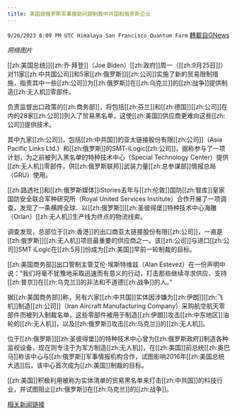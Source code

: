 ```yaml
---
title: 美国就俄罗斯军事援助问题制裁中共国和俄罗斯企业
---
```

`9/26/2023 8:09 PM UTC Himalaya San Francisco Quantum Farm` [轉載自GNews](https://gnews.org/articles/1744226)

*网络图片*

[[zh:美国总统]][[zh:乔·拜登]]（Joe Biden）[[zh:政府]]周一（[[zh:9月25日]]）对11家[[zh:中共国公司]]和5家[[zh:俄罗斯]][[zh:公司]]实施了新的贸易限制措施，指责其中一些[[zh:公司]]为[[zh:俄罗斯]]在[[zh:乌克兰]]的[[zh:战争]]提供制造[[zh:无人机]]零部件。

负责监督出口政策的[[zh:商务部]]，将包括[[zh:芬兰]]和[[zh:德国]][[zh:公司]]在内的28家[[zh:公司]]列入了贸易黑名单，这使[[zh:美国]]供应商更难向这些[[zh:公司]]提供技术。

其中九家[[zh:公司]]，包括[[zh:中共国]]的亚太链接股份有限[[zh:公司]]（Asia Pacific Links Ltd.）和[[zh:俄罗斯]]的SMT-iLogic[[zh:公司]]，据称参与了一项计划，为之前被列入黑名单的特种技术中心（Special Technology Center）提供[[zh:无人机]]零部件，供[[zh:俄罗斯联邦]]武装力量[[zh:总参谋部]]情报总局（GRU）使用。

[[zh:路透社]]和[[zh:俄罗斯媒体]]iStories去年与[[zh:伦敦]]国防[[zh:智库]]皇家国防安全联合军种研究所（Royal United Services Institute）合作开展了一项调查，发现了一条横跨全球、以[[zh:俄罗斯]][[zh:圣彼得堡]]特种技术中心海雕（Orlan）[[zh:无人机]]生产线为终点的物流线索。

调查发现，总部位于[[zh:香港]]的出口商亚太链接股份有限[[zh:公司]]，一直是[[zh:俄罗斯]][[zh:无人机]]项目最重要的供应商之一。该[[zh:公司]]与进口[[zh:公司]]SMT iLogic在[[zh:5月]]份成为[[zh:美国]]早前一轮制裁的目标。

[[zh:美国商务部]]出口管制主管艾伦·埃斯特维兹（Alan Estevez）在一份声明中说：“我们将毫不犹豫地采取迅速而有意义的行动，打击那些继续寻求供应、支持[[zh:普京]]在[[zh:乌克兰]]的非法和不道德[[zh:战争]]的人。”

据[[zh:美国商务部]]称，另有六家[[zh:中共国]]实体因涉嫌为[[zh:伊朗]][[zh:飞机]]制造[[zh:公司]]（Iran Aircraft Manufacturing Company）采购航空航天零部件而被列入制裁名单，这些零部件被用于制造[[zh:伊朗]]攻击[[zh:中东地区]]油轮的[[zh:无人机]]，以及[[zh:俄罗斯]]攻击[[zh:乌克兰]]的[[zh:无人机]]。

位于[[zh:俄罗斯]][[zh:圣彼得堡]]的特种技术中心曾为[[zh:俄罗斯政府]]制造各种监视设备，现在则专注于为军方制造[[zh:无人机]]，在[[zh:美国]]前总统[[zh:奥巴马]]称该中心与[[zh:俄罗斯]]军事情报机构合作，试图影响2016年[[zh:美国总统大选]]后，该中心首次成为[[zh:美国]]制裁的目标。

[[zh:美国]]积极利用被称为实体清单的贸易黑名单来打击[[zh:中共国]]的科技行业，并试图阻止[[zh:俄罗斯]]在[[zh:乌克兰]]的[[zh:战争]]。


[相关新闻链接](https://www.reuters.com/world/us-hits-chinese-russian-firms-over-moscow-military-aid-2023-09-25/)
